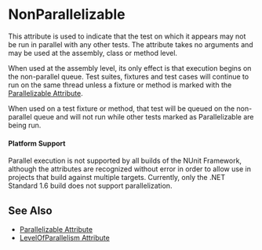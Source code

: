 # NonParallelizable


This attribute is used to indicate that the test on which it appears may not be run in parallel with any other tests. The attribute takes no arguments and may be used at the assembly, class or method level.

When used at the assembly level, its only effect is that execution begins on the non-parallel queue. Test suites, fixtures and test cases will continue to run on the same thread unless a fixture or method is marked with the [Parallelizable Attribute](parallelizable.md).

When used on a test fixture or method, that test will be queued on the non-parallel queue and will not run while other tests marked as Parallelizable are being run.

#### Platform Support

Parallel execution is not supported by all builds of the NUnit Framework, although the attributes are recognized without error in order to allow use in projects that build against multiple targets. Currently, only the .NET Standard 1.6 build does not support parallelization.

## See Also
 * [Parallelizable Attribute](parallelizable.md)
 * [LevelOfParallelism Attribute](levelofparallelism.md)

